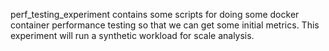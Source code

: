 perf_testing_experiment contains some scripts for doing some docker container
performance testing so that we can get some initial metrics. This experiment
will run a synthetic workload for scale analysis.
